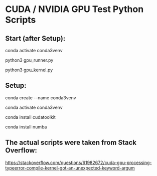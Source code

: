 # CUDA / NVIDIA GPU Test Python Scripts

## Start (after Setup):
conda activate conda3venv

python3 gpu_runner.py

python3 gpu_kernel.py

## Setup:
conda create --name conda3venv

conda activate conda3venv

conda install cudatoolkit

conda install numba

## The actual scripts were taken from Stack Overflow:
https://stackoverflow.com/questions/61982672/cuda-gpu-processing-typeerror-compile-kernel-got-an-unexpected-keyword-argum
